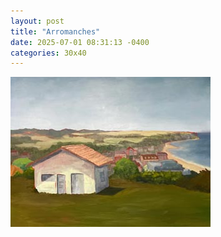```yaml
---
layout: post
title: "Arromanches"
date: 2025-07-01 08:31:13 -0400
categories: 30x40
---
```


![Image](/assets/images/thumbs/arromanches30x40.jpg)
